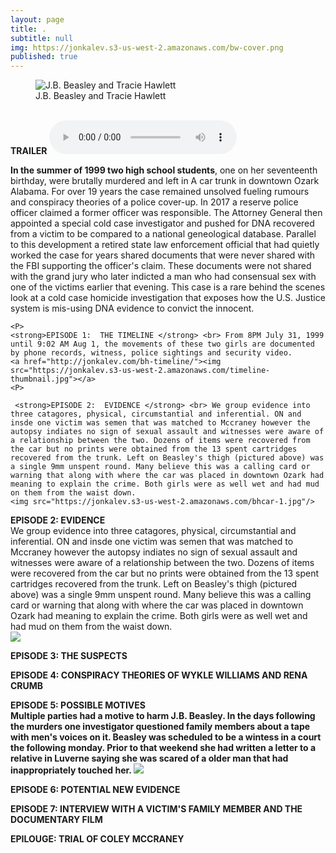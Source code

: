 ```yaml
---
layout: page
title: .
subtitle: null
img: https://jonkalev.s3-us-west-2.amazonaws.com/bw-cover.png
published: true
---
```


<figure>
<img src="https://jonkalev.s3-us-west-2.amazonaws.com/cbh.jpg" alt=" J.B. Beasley and Tracie Hawlett">
  <figcaption>J.B. Beasley and Tracie Hawlett</figcaption>
  </figure>
<br />
  <strong>TRAILER</strong>
<audio controls>
  <source src="https://jonkalev.s3-us-west-2.amazonaws.com/trailer.ogg" type="audio/ogg">
  <source src="https://jonkalev.s3-us-west-2.amazonaws.com/trailer.mp3" type="audio/mpeg">
Your browser does not support the audio element.
</audio>
<p>

<strong>In the summer of 1999 two high school students</strong>, one on her seventeenth birthday, were brutally murdered and left in A car trunk in downtown Ozark Alabama. For over 19 years the case remained unsolved fueling rumours and conspiracy theories of a police cover-up. In 2017 a reserve police officer claimed a former officer was responsible. The Attorney General then appointed a special cold case investigator and pushed for DNA recovered from a victim to be compared to a national geneological database. Parallel to this development a retired state law enforcement official that had quietly worked the case for years shared documents that were never shared with the FBI supporting the officer's claim. These documents were not shared with the grand jury who later indicted a man who had consensual sex with one of the victims earlier that evening.
    This case is a rare behind the scenes look at a cold case homicide investigation that exposes how the U.S. Justice system is mis-using DNA evidence to convict the innocent.
    <P>

  
    <P>
    <strong>EPISODE 1:  THE TIMELINE </strong> <br> From 8PM July 31, 1999 until 9:02 AM Aug 1, the movements of these two girls are documented by phone records, witness, police sightings and security video.  
    <a href="http://jonkalev.com/bh-timeline/"><img src="https://jonkalev.s3-us-west-2.amazonaws.com/timeline-thumbnail.jpg"></a>
    <P>
 
     <strong>EPISODE 2:  EVIDENCE </strong> <br> We group evidence into three catagores, physical, circumstantial and inferential. ON and insde one victim was semen that was matched to Mccraney however the autopsy indiates no sign of sexual assault and witnesses were aware of a relationship between the two. Dozens of items were recovered from the car but no prints were obtained from the 13 spent cartridges recovered from the trunk. Left on Beasley's thigh (pictured above) was a single 9mm unspent round. Many believe this was a calling card or warning that along with where the car was placed in downtown Ozark had meaning to explain the crime. Both girls were as well wet and had mud on them from the waist down.  
    <img src="https://jonkalev.s3-us-west-2.amazonaws.com/bhcar-1.jpg"/>
  
  <p>

  <strong>EPISODE 2:  EVIDENCE </strong> <br> We group evidence into three catagores, physical, circumstantial and inferential. ON and insde one victim was semen that was matched to Mccraney however the autopsy indiates no sign of sexual assault and witnesses were aware of a relationship between the two. Dozens of items were recovered from the car but no prints were obtained from the 13 spent cartridges recovered from the trunk. Left on Beasley's thigh (pictured above) was a single 9mm unspent round. Many believe this was a calling card or warning that along with where the car was placed in downtown Ozark had meaning to explain the crime. Both girls were as well wet and had mud on them from the waist down.  
    <img src="https://jonkalev.s3-us-west-2.amazonaws.com/bhcar-1.jpg"/>
  
  <p>
    <strong>EPISODE 3: THE SUSPECTS</strong>
    <P>
    <strong>EPISODE 4: CONSPIRACY THEORIES OF WYKLE WILLIAMS AND RENA CRUMB
    <p>
    <strong>EPISODE 5: POSSIBLE MOTIVES</strong> <br> 
      Multiple parties had a motive to harm J.B. Beasley. In the days following the murders one investigator questioned family members about a tape with men's voices on it. Beasley was scheduled to be a wintess in a court the following monday. Prior to that weekend she had written a letter to a relative in Luverne saying she was scared of a older man that had inappropriately touched her. 
      <img src="https://jonkalev.s3-us-west-2.amazonaws.com/bh-dancers2.jpg"/>
    <P>
    <strong>EPISODE 6: POTENTIAL NEW EVIDENCE</strong>
    <P>
    <strong>EPISODE 7: INTERVIEW WITH A VICTIM'S FAMILY MEMBER AND THE DOCUMENTARY FILM</strong>
    <P>
    <strong>EPILOUGE: TRIAL OF COLEY MCCRANEY</strong>
     
   
